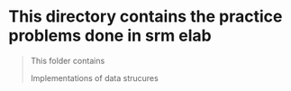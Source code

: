 # This directory contains the practice problems done in srm elab

> This folder contains
> 
> Implementations of data strucures
>
